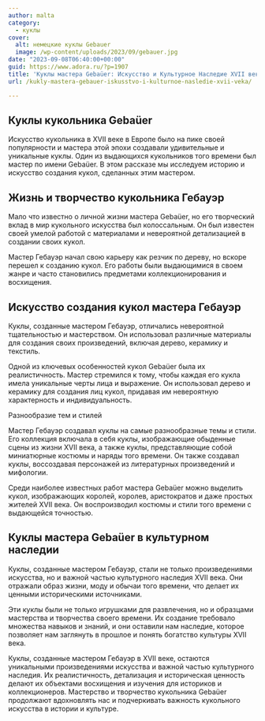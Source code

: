 ```yaml
---
author: malta
category:
  - куклы
cover:
  alt: немецкие куклы Gebauer
  image: /wp-content/uploads/2023/09/gebauer.jpg
date: "2023-09-08T06:40:00+00:00"
guid: https://www.adora.ru/?p=1907
title: 'Куклы мастера Gebaüer: Искусство и Культурное Наследие XVII века'
url: /kukly-mastera-gebauer-iskusstvo-i-kulturnoe-nasledie-xvii-veka/

---
```

## Куклы кукольника Gebaüer

Искусство кукольника в XVII веке в Европе было на пике своей популярности и мастера этой эпохи создавали удивительные и уникальные куклы. Один из выдающихся кукольников того времени был мастер по имени Gebaüer. В этом рассказе мы исследуем историю и искусство создания кукол, сделанных этим мастером.  

## Жизнь и творчество кукольника Гебауэр

Мало что известно о личной жизни мастера Gebaüer, но его творческий вклад в мир кукольного искусства был колоссальным. Он был известен своей умелой работой с материалами и невероятной детализацией в создании своих кукол.

Мастер Гебауэр начал свою карьеру как резчик по дереву, но вскоре перешел к созданию кукол. Его работы были выдающимися в своем жанре и часто становились предметами коллекционирования и восхищения.  

## Искусство создания кукол мастера Гебауэр

Куклы, созданные мастером Гебауэр, отличались невероятной тщательностью и мастерством. Он использовал различные материалы для создания своих произведений, включая дерево, керамику и текстиль.

Одной из ключевых особенностей кукол Gebaüer была их реалистичность. Мастер стремился к тому, чтобы каждая его кукла имела уникальные черты лица и выражение. Он использовал дерево и керамику для создания лиц кукол, придавая им невероятную характерность и индивидуальность.

Разнообразие тем и стилей

Мастер Гебауэр создавал куклы на самые разнообразные темы и стили. Его коллекция включала в себя куклы, изображающие обыденные сцены из жизни XVII века, а также куклы, представляющие собой миниатюрные костюмы и наряды того времени. Он также создавал куклы, воссоздавая персонажей из литературных произведений и мифологии.

Среди наиболее известных работ мастера Gebaüer можно выделить кукол, изображающих королей, королев, аристократов и даже простых жителей XVII века. Он воспроизводил костюмы и стили того времени с выдающейся точностью.

## Куклы мастера Gebaüer в культурном наследии

Куклы, созданные мастером Гебауэр, стали не только произведениями искусства, но и важной частью культурного наследия XVII века. Они отражали образ жизни, моду и обычаи того времени, что делает их ценными историческими источниками.

Эти куклы были не только игрушками для развлечения, но и образцами мастерства и творчества своего времени. Их создание требовало множества навыков и знаний, и они оставили нам наследие, которое позволяет нам заглянуть в прошлое и понять богатство культуры XVII века.

Куклы, созданные мастером Гебауэр в XVII веке, остаются уникальными произведениями искусства и важной частью культурного наследия. Их реалистичность, детализация и историческая ценность делают их объектами восхищения и изучения для историков и коллекционеров. Мастерство и творчество кукольника Gebaüer продолжают вдохновлять нас и подчеркивать важность кукольного искусства в истории и культуре.
